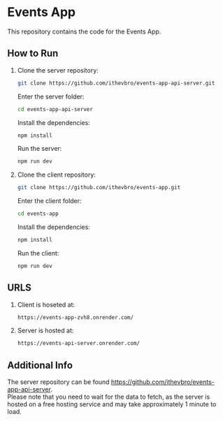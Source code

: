 # Events App

This repository contains the code for the Events App.

## How to Run

1. Clone the server repository:
    ```bash
    git clone https://github.com/ithevbro/events-app-api-server.git
    ```
    Enter the server folder:
    ```bash
    cd events-app-api-server
    ```
    Install the dependencies:
    ```bash
    npm install
    ```
    Run the server:
    ```bash
    npm run dev
    ```

2. Clone the client repository:
    ```bash
    git clone https://github.com/ithevbro/events-app.git
    ```
    Enter the client folder:
    ```bash
    cd events-app
    ```
    Install the dependencies:
    ```bash
    npm install
    ```
    Run the client:
    ```bash
    npm run dev
    ```

## URLS

1. Client is hoseted at: 
    ```bash
    https://events-app-zvh8.onrender.com/
    ```
2. Server is hosted at: 
    ```bash
    https://events-api-server.onrender.com/
    ```

## Additional Info

The server repository can be found https://github.com/ithevbro/events-app-api-server.  
Please note that you need to wait for the data to fetch, as the server is hosted on a free hosting service and may take approximately 1 minute to load.